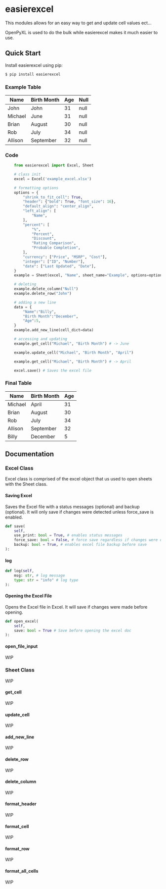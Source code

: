 # easierexcel

This modules allows for an easy way to get and update cell values ect...

OpenPyXL is used to do the bulk while easierexcel makes it much easier to use.

## Quick Start

Install easierexcel using pip:

```bash
$ pip install easierexcel
```

### Example Table

| Name    | Birth Month | Age | Null |
| ------- | ----------- | --- | ---- |
| John    | John        | 31  | null |
| Michael | June        | 31  | null |
| Brian   | August      | 30  | null |
| Rob     | July        | 34  | null |
| Allison | September   | 32  | null |

### Code

```python
    from easierexcel import Excel, Sheet

    # class init
    excel = Excel('example_excel.xlsx')

    # formatting options
    options = {
        "shrink_to_fit_cell": True,
        "header": {"bold": True, "font_size": 16},
        "default_align": "center_align",
        "left_align": [
            "Name",
        ],
        "percent": [
            "%",
            "Percent",
            "Discount",
            "Rating Comparison",
            "Probable Completion",
        ],
        "currency": ["Price", "MSRP", "Cost"],
        "integer": ["ID", "Number"],
        "date": ["Last Updated", "Date"],
    }
    example = Sheet(excel, "Name", sheet_name="Example", options=options)

    # deleting
    example.delete_column("Null")
    example.delete_row("John")

    # adding a new line
    data = {
        "Name":"Billy",
        "Birth Month":"December",
        "Age":5,
    }
    example.add_new_line(cell_dict=data)

    # accessing and updating
    example.get_cell("Michael", "Birth Month") # -> June

    example.update_cell("Michael", "Birth Month", "April")

    example.get_cell("Michael", "Birth Month") # -> April

    excel.save() # Saves the excel file
```

### Final Table

| Name    | Birth Month | Age |
| ------- | ----------- | --- |
| Michael | April       | 31  |
| Brian   | August      | 30  |
| Rob     | July        | 34  |
| Allison | September   | 32  |
| Billy   | December    | 5   |

## Documentation

### Excel Class

Excel class is comprised of the excel object that us used to open sheets with the Sheet class.

#### Saving Excel

Saves the Excel file with a status messages (optional) and backup (optional).
It will only save if changes were detected unless force_save is enabled.

```python
def save(
    self,
    use_print: bool = True, # enables status messages
    force_save: bool = False, # force save regardless if changes were detected
    backup: bool = True, # enables excel file backup before save
):
```

#### log

<!-- TODO think about changing this -->

```python
def log(self,
    msg: str, # log message
    type: str = "info" # log type
):
```

#### Opening the Excel File

Opens the Excel file in Excel. It will save if changes were made before opening.

```python
def open_excel(
    self,
    save: bool = True # Save before opening the excel doc
):
```

#### open_file_input

WIP

### Sheet Class

WIP

#### get_cell

WIP

#### update_cell

WIP

#### add_new_line

WIP

#### delete_row

WIP

#### delete_column

WIP

#### format_header

WIP

#### format_cell

WIP

#### format_row

WIP

#### format_all_cells

WIP

